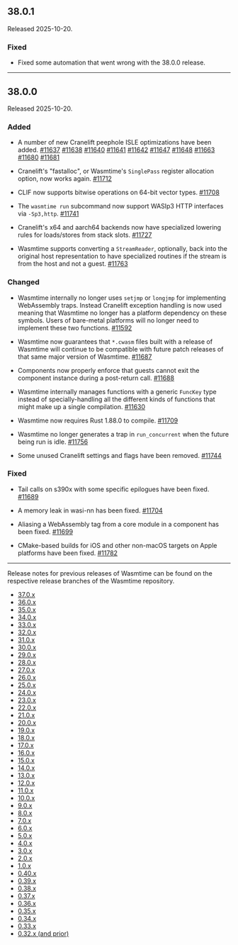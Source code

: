 ## 38.0.1

Released 2025-10-20.

### Fixed

* Fixed some automation that went wrong with the 38.0.0 release.

--------------------------------------------------------------------------------

## 38.0.0

Released 2025-10-20.

### Added

* A number of new Cranelift peephole ISLE optimizations have been added.
  [#11637](https://github.com/bytecodealliance/wasmtime/pull/11637)
  [#11638](https://github.com/bytecodealliance/wasmtime/pull/11638)
  [#11640](https://github.com/bytecodealliance/wasmtime/pull/11640)
  [#11641](https://github.com/bytecodealliance/wasmtime/pull/11641)
  [#11642](https://github.com/bytecodealliance/wasmtime/pull/11642)
  [#11647](https://github.com/bytecodealliance/wasmtime/pull/11647)
  [#11648](https://github.com/bytecodealliance/wasmtime/pull/11648)
  [#11663](https://github.com/bytecodealliance/wasmtime/pull/11663)
  [#11680](https://github.com/bytecodealliance/wasmtime/pull/11680)
  [#11681](https://github.com/bytecodealliance/wasmtime/pull/11681)

* Cranelift's "fastalloc", or Wasmtime's `SinglePass` register allocation
  option, now works again.
  [#11712](https://github.com/bytecodealliance/wasmtime/pull/11712)

* CLIF now supports bitwise operations on 64-bit vector types.
  [#11708](https://github.com/bytecodealliance/wasmtime/pull/11708)

* The `wasmtime run` subcommand now support WASIp3 HTTP interfaces via
  `-Sp3,http`.
  [#11741](https://github.com/bytecodealliance/wasmtime/pull/11741)

* Cranelift's x64 and aarch64 backends now have specialized lowering rules for
  loads/stores from stack slots.
  [#11727](https://github.com/bytecodealliance/wasmtime/pull/11727)

* Wasmtime supports converting a `StreamReader`, optionally, back into the
  original host representation to have specialized routines if the stream is
  from the host and not a guest.
  [#11763](https://github.com/bytecodealliance/wasmtime/pull/11763)

### Changed

* Wasmtime internally no longer uses `setjmp` or `longjmp` for implementing
  WebAssembly traps. Instead Cranelift exception handling is now used meaning
  that Wasmtime no longer has a platform dependency on these symbols. Users of
  bare-metal platforms will no longer need to implement these two functions.
  [#11592](https://github.com/bytecodealliance/wasmtime/pull/11592)

* Wasmtime now guarantees that `*.cwasm` files built with a release of Wasmtime
  will continue to be compatible with future patch releases of that same major
  version of Wasmtime.
  [#11687](https://github.com/bytecodealliance/wasmtime/pull/11687)

* Components now properly enforce that guests cannot exit the component instance
  during a post-return call.
  [#11688](https://github.com/bytecodealliance/wasmtime/pull/11688)

* Wasmtime internally manages functions with a generic `FuncKey` type instead of
  specially-handling all the different kinds of functions that might make up a
  single compilation.
  [#11630](https://github.com/bytecodealliance/wasmtime/pull/11630)

* Wasmtime now requires Rust 1.88.0 to compile.
  [#11709](https://github.com/bytecodealliance/wasmtime/pull/11709)

* Wasmtime no longer generates a trap in `run_concurrent` when the future being
  run is idle.
  [#11756](https://github.com/bytecodealliance/wasmtime/pull/11756)

* Some unused Cranelift settings and flags have been removed.
  [#11744](https://github.com/bytecodealliance/wasmtime/pull/11744)

### Fixed

* Tail calls on s390x with some specific epilogues have been fixed.
  [#11689](https://github.com/bytecodealliance/wasmtime/pull/11689)

* A memory leak in wasi-nn has been fixed.
  [#11704](https://github.com/bytecodealliance/wasmtime/pull/11704)

* Aliasing a WebAssembly tag from a core module in a component has been fixed.
  [#11699](https://github.com/bytecodealliance/wasmtime/pull/11699)

* CMake-based builds for iOS and other non-macOS targets on Apple platforms have
  been fixed.
  [#11782](https://github.com/bytecodealliance/wasmtime/pull/11782)

--------------------------------------------------------------------------------

Release notes for previous releases of Wasmtime can be found on the respective
release branches of the Wasmtime repository.

<!-- ARCHIVE_START -->
* [37.0.x](https://github.com/bytecodealliance/wasmtime/blob/release-37.0.0/RELEASES.md)
* [36.0.x](https://github.com/bytecodealliance/wasmtime/blob/release-36.0.0/RELEASES.md)
* [35.0.x](https://github.com/bytecodealliance/wasmtime/blob/release-35.0.0/RELEASES.md)
* [34.0.x](https://github.com/bytecodealliance/wasmtime/blob/release-34.0.0/RELEASES.md)
* [33.0.x](https://github.com/bytecodealliance/wasmtime/blob/release-33.0.0/RELEASES.md)
* [32.0.x](https://github.com/bytecodealliance/wasmtime/blob/release-32.0.0/RELEASES.md)
* [31.0.x](https://github.com/bytecodealliance/wasmtime/blob/release-31.0.0/RELEASES.md)
* [30.0.x](https://github.com/bytecodealliance/wasmtime/blob/release-30.0.0/RELEASES.md)
* [29.0.x](https://github.com/bytecodealliance/wasmtime/blob/release-29.0.0/RELEASES.md)
* [28.0.x](https://github.com/bytecodealliance/wasmtime/blob/release-28.0.0/RELEASES.md)
* [27.0.x](https://github.com/bytecodealliance/wasmtime/blob/release-27.0.0/RELEASES.md)
* [26.0.x](https://github.com/bytecodealliance/wasmtime/blob/release-26.0.0/RELEASES.md)
* [25.0.x](https://github.com/bytecodealliance/wasmtime/blob/release-25.0.0/RELEASES.md)
* [24.0.x](https://github.com/bytecodealliance/wasmtime/blob/release-24.0.0/RELEASES.md)
* [23.0.x](https://github.com/bytecodealliance/wasmtime/blob/release-23.0.0/RELEASES.md)
* [22.0.x](https://github.com/bytecodealliance/wasmtime/blob/release-22.0.0/RELEASES.md)
* [21.0.x](https://github.com/bytecodealliance/wasmtime/blob/release-21.0.0/RELEASES.md)
* [20.0.x](https://github.com/bytecodealliance/wasmtime/blob/release-20.0.0/RELEASES.md)
* [19.0.x](https://github.com/bytecodealliance/wasmtime/blob/release-19.0.0/RELEASES.md)
* [18.0.x](https://github.com/bytecodealliance/wasmtime/blob/release-18.0.0/RELEASES.md)
* [17.0.x](https://github.com/bytecodealliance/wasmtime/blob/release-17.0.0/RELEASES.md)
* [16.0.x](https://github.com/bytecodealliance/wasmtime/blob/release-16.0.0/RELEASES.md)
* [15.0.x](https://github.com/bytecodealliance/wasmtime/blob/release-15.0.0/RELEASES.md)
* [14.0.x](https://github.com/bytecodealliance/wasmtime/blob/release-14.0.0/RELEASES.md)
* [13.0.x](https://github.com/bytecodealliance/wasmtime/blob/release-13.0.0/RELEASES.md)
* [12.0.x](https://github.com/bytecodealliance/wasmtime/blob/release-12.0.0/RELEASES.md)
* [11.0.x](https://github.com/bytecodealliance/wasmtime/blob/release-11.0.0/RELEASES.md)
* [10.0.x](https://github.com/bytecodealliance/wasmtime/blob/release-10.0.0/RELEASES.md)
* [9.0.x](https://github.com/bytecodealliance/wasmtime/blob/release-9.0.0/RELEASES.md)
* [8.0.x](https://github.com/bytecodealliance/wasmtime/blob/release-8.0.0/RELEASES.md)
* [7.0.x](https://github.com/bytecodealliance/wasmtime/blob/release-7.0.0/RELEASES.md)
* [6.0.x](https://github.com/bytecodealliance/wasmtime/blob/release-6.0.0/RELEASES.md)
* [5.0.x](https://github.com/bytecodealliance/wasmtime/blob/release-5.0.0/RELEASES.md)
* [4.0.x](https://github.com/bytecodealliance/wasmtime/blob/release-4.0.0/RELEASES.md)
* [3.0.x](https://github.com/bytecodealliance/wasmtime/blob/release-3.0.0/RELEASES.md)
* [2.0.x](https://github.com/bytecodealliance/wasmtime/blob/release-2.0.0/RELEASES.md)
* [1.0.x](https://github.com/bytecodealliance/wasmtime/blob/release-1.0.0/RELEASES.md)
* [0.40.x](https://github.com/bytecodealliance/wasmtime/blob/release-0.40.0/RELEASES.md)
* [0.39.x](https://github.com/bytecodealliance/wasmtime/blob/release-0.39.0/RELEASES.md)
* [0.38.x](https://github.com/bytecodealliance/wasmtime/blob/release-0.38.0/RELEASES.md)
* [0.37.x](https://github.com/bytecodealliance/wasmtime/blob/release-0.37.0/RELEASES.md)
* [0.36.x](https://github.com/bytecodealliance/wasmtime/blob/release-0.36.0/RELEASES.md)
* [0.35.x](https://github.com/bytecodealliance/wasmtime/blob/release-0.35.0/RELEASES.md)
* [0.34.x](https://github.com/bytecodealliance/wasmtime/blob/release-0.34.0/RELEASES.md)
* [0.33.x](https://github.com/bytecodealliance/wasmtime/blob/release-0.33.0/RELEASES.md)
* [0.32.x (and prior)](https://github.com/bytecodealliance/wasmtime/blob/release-0.32.0/RELEASES.md)
